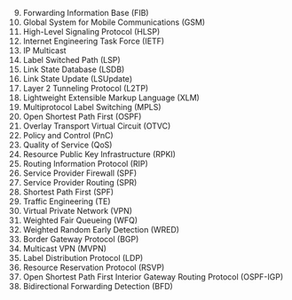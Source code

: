 


9. Forwarding Information Base (FIB)
10. Global System for Mobile Communications (GSM)
11. High-Level Signaling Protocol (HLSP)
12. Internet Engineering Task Force (IETF)
13. IP Multicast
14. Label Switched Path (LSP)
15. Link State Database (LSDB)
16. Link State Update (LSUpdate)
17. Layer 2 Tunneling Protocol (L2TP)
18. Lightweight Extensible Markup Language (XLM)
19. Multiprotocol Label Switching (MPLS)
20. Open Shortest Path First (OSPF)
21. Overlay Transport Virtual Circuit (OTVC)
22. Policy and Control (PnC)
23. Quality of Service (QoS)
24. Resource Public Key Infrastructure (RPKI)
25. Routing Information Protocol (RIP)
26. Service Provider Firewall (SPF)
27. Service Provider Routing (SPR)
28. Shortest Path First (SPF)
29. Traffic Engineering (TE)
30. Virtual Private Network (VPN)
31. Weighted Fair Queueing (WFQ)
32. Weighted Random Early Detection (WRED)
33. Border Gateway Protocol (BGP)
34. Multicast VPN (MVPN)
35. Label Distribution Protocol (LDP)
36. Resource Reservation Protocol (RSVP)
37. Open Shortest Path First Interior Gateway Routing Protocol (OSPF-IGP)
38. Bidirectional Forwarding Detection (BFD)

